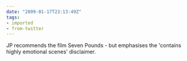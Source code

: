 ```yaml
---
date: "2009-01-17T23:13:49Z"
tags:
- imported
- from-twitter
---
```

JP recommends the film Seven Pounds - but emphasises the 'contains highly emotional scenes' disclaimer.
